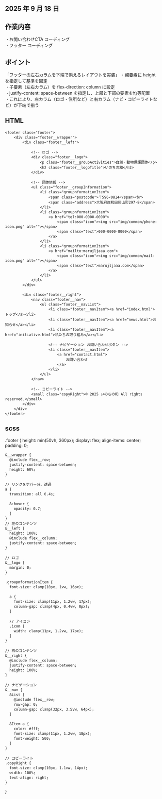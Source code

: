 ## 2025 年 9 月 18 日

## 作業内容

・お問い合わせCTA コーディング<br>
・フッター コーディング

## ポイント
「フッターの左右カラムを下端で揃えるレイアウトを実装」
・親要素に height を指定して基準を固定<br>
・子要素（左右カラム）を flex-direction: column に設定<br>
・justify-content: space-between を指定し、上部と下部の要素を均等配置<br>
・これにより、左カラム（ロゴ・住所など）と右カラム（ナビ・コピーライトなど）が下端で揃う

## HTML
   <!-- フッター -->
    <footer class="footer">
        <div class="footer__wrapper">
            <div class="footer__left">

                <!-- ロゴ -->
                <div class="footer__logo">
                    <p class="footer__groupActivities">自然・動物保護団体</p>
                    <h2 class="footer__logoTitle">いのちの和</h2>
                </div>

                <!-- 団体情報 -->
                <ul class="footer__groupInformation">
                    <li class="groupnformationItem">
                        <span class="postcode">〒596-0814</span><br>
                        <span class="address">大阪府岸和田岡山町297-8</span>
                    </li>
                    <li class="groupnformationItem">
                        <a href="tel:000-0000-0000">
                            <span class="icon"><img src="img/common/phone-icon.png" alt=""></span>
                            <span class="text">000-0000-0000</span>
                        </a>
                    </li>
                    <li class="groupnformationItem">
                        <a href="mailto:marujljaaa.com">
                            <span class="icon"><img src="img/common/mail-icon.png" alt=""></span>
                            <span class="text">marujljaaa.com</span>
                        </a>
                    </li>
                </ul>
            </div>

            <div class="footer__right">
                <nav class="footer__nav">
                    <ul class="footer__navList">
                        <li class="footer__navItem"><a href="index.html">トップ</a></li>
                        <li class="footer__navItem"><a href="news.html">お知らせ</a></li>
                        <li class="footer__navItem"><a href="initiative.html">私たちの取り組み</a></li>

                        <!-- ナビゲーション お問い合わせボタン -->
                        <li class="footer__navItem">
                            <a href="contact.html">
                                お問い合わせ
                            </a>
                        </li>
                    </ul>
                </nav>

                <!-- コピーライト -->
                <small class="copyRight">© 2025 いのちの和 All rights reserved.</small>
            </div>
        </div>
    </footer>

## scss
  .footer {
    height: min(50vh, 360px);
    display: flex;
    align-items: center;
    padding: 0;

    &__wrapper {
      @include flex__row;
      justify-content: space-between;
      height: 60%;
    }

    // リンクをホバー時、透過
    a {
      transition: all 0.4s;

      &:hover {
        opacity: 0.7;
      }
    }
    // 左のコンテンツ
    &__left {
      height: 100%;
      @include flex__column;
      justify-content: space-between;
    }

    // ロゴ
    &__logo {
      margin: 0;
    }

    .groupnformationItem {
      font-size: clamp(10px, 1vw, 16px);

      a {
        font-size: clamp(11px, 1.2vw, 17px);
        column-gap: clamp(4px, 0.4vw, 8px);
      }

      // アイコン
      .icon {
        width: clamp(11px, 1.2vw, 17px);
      }
    }

    // 右のコンテンツ
    &__right {
      @include flex__column;
      justify-content: space-between;
      height: 100%;
    }

    // ナビゲーション
    &__nav {
      &List {
        @include flex__row;
        row-gap: 0;
        column-gap: clamp(32px, 3.5vw, 64px);
      }

      &Item a {
        color: #fff;
        font-size: clamp(11px, 1.2vw, 18px);
        font-weight: 500;
      }
    }

    // コピーライト
    .copyRight {
      font-size: clamp(10px, 1.1vw, 14px);
      width: 100%;
      text-align: right;
    }
  }

